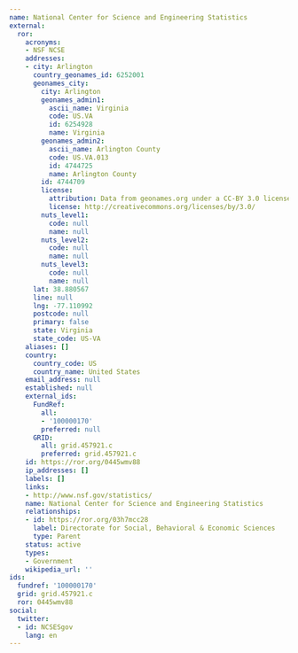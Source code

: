 ```yaml
---
name: National Center for Science and Engineering Statistics
external:
  ror:
    acronyms:
    - NSF NCSE
    addresses:
    - city: Arlington
      country_geonames_id: 6252001
      geonames_city:
        city: Arlington
        geonames_admin1:
          ascii_name: Virginia
          code: US.VA
          id: 6254928
          name: Virginia
        geonames_admin2:
          ascii_name: Arlington County
          code: US.VA.013
          id: 4744725
          name: Arlington County
        id: 4744709
        license:
          attribution: Data from geonames.org under a CC-BY 3.0 license
          license: http://creativecommons.org/licenses/by/3.0/
        nuts_level1:
          code: null
          name: null
        nuts_level2:
          code: null
          name: null
        nuts_level3:
          code: null
          name: null
      lat: 38.880567
      line: null
      lng: -77.110992
      postcode: null
      primary: false
      state: Virginia
      state_code: US-VA
    aliases: []
    country:
      country_code: US
      country_name: United States
    email_address: null
    established: null
    external_ids:
      FundRef:
        all:
        - '100000170'
        preferred: null
      GRID:
        all: grid.457921.c
        preferred: grid.457921.c
    id: https://ror.org/0445wmv88
    ip_addresses: []
    labels: []
    links:
    - http://www.nsf.gov/statistics/
    name: National Center for Science and Engineering Statistics
    relationships:
    - id: https://ror.org/03h7mcc28
      label: Directorate for Social, Behavioral & Economic Sciences
      type: Parent
    status: active
    types:
    - Government
    wikipedia_url: ''
ids:
  fundref: '100000170'
  grid: grid.457921.c
  ror: 0445wmv88
social:
  twitter:
  - id: NCSESgov
    lang: en
---
```

